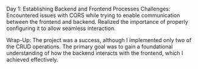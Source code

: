 Day 1: Establishing Backend and Frontend Processes
Challenges: Encountered issues with CORS while trying to enable communication between the frontend and backend. Realized the importance of properly configuring it to allow seamless interaction.

Wrap-Up: The project was a success, although I implemented only two of the CRUD operations. The primary goal was to gain a foundational understanding of how the backend interacts with the frontend, which I achieved effectively.
